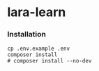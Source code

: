 # lara-learn

### Installation

~~~
cp .env.example .env
composer install
# composer install --no-dev
~~~
